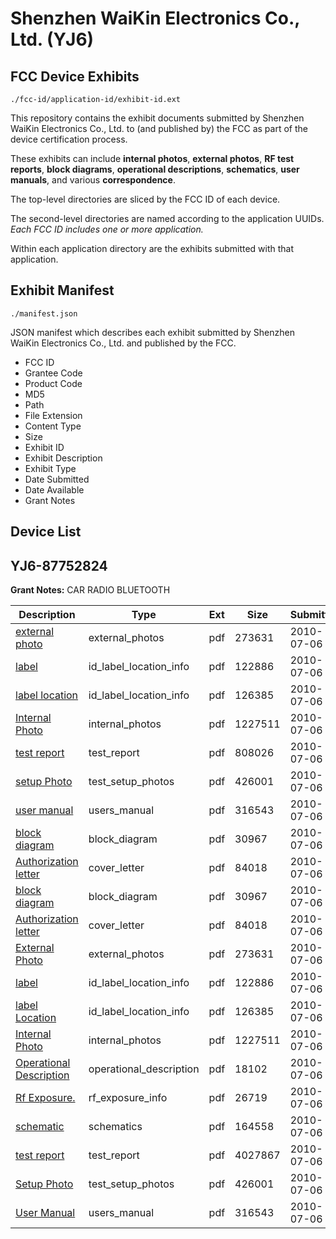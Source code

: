 # Shenzhen WaiKin Electronics Co., Ltd. (YJ6)
## FCC Device Exhibits

```
./fcc-id/application-id/exhibit-id.ext
```

This repository contains the exhibit documents submitted by Shenzhen WaiKin Electronics Co., Ltd. to (and published by) the FCC as part of the device certification process.

These exhibits can include **internal photos**, **external photos**, **RF test reports**, **block diagrams**, **operational descriptions**, **schematics**, **user manuals**, and various **correspondence**.

The top-level directories are sliced by the FCC ID of each device.

The second-level directories are named according to the application UUIDs. *Each FCC ID includes one or more application.*

Within each application directory are the exhibits submitted with that application. 

## Exhibit Manifest

```
./manifest.json
```

JSON manifest which describes each exhibit submitted by Shenzhen WaiKin Electronics Co., Ltd. and published by the FCC.

- FCC ID
- Grantee Code
- Product Code
- MD5
- Path
- File Extension
- Content Type
- Size
- Exhibit ID
- Exhibit Description
- Exhibit Type
- Date Submitted
- Date Available
- Grant Notes

## Device List
## YJ6-87752824
**Grant Notes:** CAR RADIO BLUETOOTH

| Description | Type | Ext | Size | Submitted | Available |
| ----------- | ---- | --- | ---- | --------- | --------- |
| [external photo](YJ6-87752824/140d5873f48f38c0e0ea9dbe09ac19b1/1307180.pdf) | external_photos | pdf | 273631 | 2010-07-06 | 2010-07-06 |
| [label](YJ6-87752824/140d5873f48f38c0e0ea9dbe09ac19b1/1307181.pdf) | id_label_location_info | pdf | 122886 | 2010-07-06 | 2010-07-06 |
| [label location](YJ6-87752824/140d5873f48f38c0e0ea9dbe09ac19b1/1307182.pdf) | id_label_location_info | pdf | 126385 | 2010-07-06 | 2010-07-06 |
| [Internal Photo](YJ6-87752824/140d5873f48f38c0e0ea9dbe09ac19b1/1307183.pdf) | internal_photos | pdf | 1227511 | 2010-07-06 | 2010-07-06 |
| [test report](YJ6-87752824/140d5873f48f38c0e0ea9dbe09ac19b1/1307184.pdf) | test_report | pdf | 808026 | 2010-07-06 | 2010-07-06 |
| [setup Photo](YJ6-87752824/140d5873f48f38c0e0ea9dbe09ac19b1/1307185.pdf) | test_setup_photos | pdf | 426001 | 2010-07-06 | 2010-07-06 |
| [user manual](YJ6-87752824/140d5873f48f38c0e0ea9dbe09ac19b1/1307186.pdf) | users_manual | pdf | 316543 | 2010-07-06 | 2010-07-06 |
| [block diagram](YJ6-87752824/140d5873f48f38c0e0ea9dbe09ac19b1/1307179.pdf) | block_diagram | pdf | 30967 | 2010-07-06 | 2010-07-06 |
| [Authorization letter](YJ6-87752824/140d5873f48f38c0e0ea9dbe09ac19b1/1307178.pdf) | cover_letter | pdf | 84018 | 2010-07-06 | 2010-07-06 |
| [block diagram](YJ6-87752824/738f0d849aa947b6369937276b3c7140/1307179.pdf) | block_diagram | pdf | 30967 | 2010-07-06 | 2010-07-06 |
| [Authorization letter](YJ6-87752824/738f0d849aa947b6369937276b3c7140/1307178.pdf) | cover_letter | pdf | 84018 | 2010-07-06 | 2010-07-06 |
| [External Photo](YJ6-87752824/738f0d849aa947b6369937276b3c7140/1307180.pdf) | external_photos | pdf | 273631 | 2010-07-06 | 2010-07-06 |
| [label](YJ6-87752824/738f0d849aa947b6369937276b3c7140/1307181.pdf) | id_label_location_info | pdf | 122886 | 2010-07-06 | 2010-07-06 |
| [label Location](YJ6-87752824/738f0d849aa947b6369937276b3c7140/1307182.pdf) | id_label_location_info | pdf | 126385 | 2010-07-06 | 2010-07-06 |
| [Internal Photo](YJ6-87752824/738f0d849aa947b6369937276b3c7140/1307183.pdf) | internal_photos | pdf | 1227511 | 2010-07-06 | 2010-07-06 |
| [Operational Description](YJ6-87752824/738f0d849aa947b6369937276b3c7140/1307189.pdf) | operational_description | pdf | 18102 | 2010-07-06 | 2010-07-06 |
| [Rf Exposure.](YJ6-87752824/738f0d849aa947b6369937276b3c7140/1307195.pdf) | rf_exposure_info | pdf | 26719 | 2010-07-06 | 2010-07-06 |
| [schematic](YJ6-87752824/738f0d849aa947b6369937276b3c7140/1307190.pdf) | schematics | pdf | 164558 | 2010-07-06 | 2010-07-06 |
| [test report](YJ6-87752824/738f0d849aa947b6369937276b3c7140/1307196.pdf) | test_report | pdf | 4027867 | 2010-07-06 | 2010-07-06 |
| [Setup Photo](YJ6-87752824/738f0d849aa947b6369937276b3c7140/1307185.pdf) | test_setup_photos | pdf | 426001 | 2010-07-06 | 2010-07-06 |
| [User Manual](YJ6-87752824/738f0d849aa947b6369937276b3c7140/1307186.pdf) | users_manual | pdf | 316543 | 2010-07-06 | 2010-07-06 |
